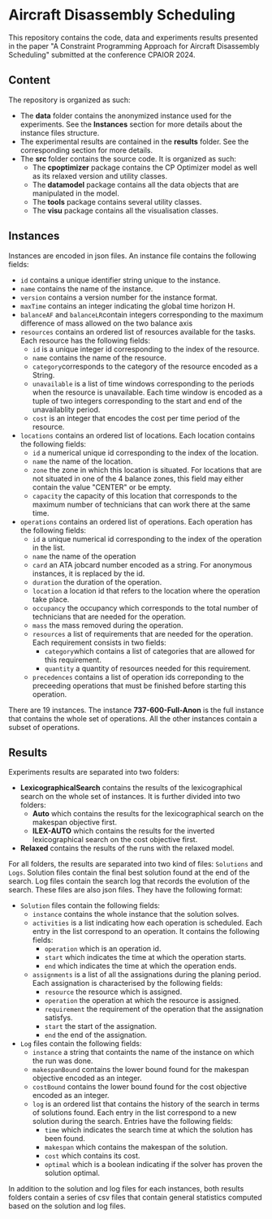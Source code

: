 # Aircraft Disassembly Scheduling

This repository contains the code, data and experiments results presented in the paper "A Constraint Programming Approach for Aircraft Disassembly Scheduling" submitted at the conference CPAIOR 2024.

## Content

The repository is organized as such:

- The **data** folder contains the anonymized instance used for the experiments. See the **Instances** section for more details about the instance files structure.
- The experimental results are contained in the **results** folder. See the corresponding section for more details.
- The **src** folder contains the source code. It is organized as such:
	- The **cpoptimizer** package contains the CP Optimizer model as well as its relaxed version and utility classes.
	- The **datamodel** package contains all the data objects that are manipulated in the model.
	- The **tools** package contains several utility classes.
	- The **visu** package contains all the visualisation classes.

## Instances

Instances are encoded in json files. An instance file contains the following fields:

- `id` contains a unique identifier string unique to the instance.
- `name` contains the name of the instance.
- `version` contains a version number for the instance format.
- `maxTime` contains an integer indicating the global time horizon H.
- `balanceAF` and `balanceLR`contain integers corresponding to the maximum difference of mass allowed on the two balance axis
- `resources` contains an ordered list of resources available for the tasks. Each resource has the following fields:
	- `id` is a unique integer id corresponding to the index of the resource.
	- `name` contains the name of the resource.
	- `category`corresponds to the category of the resource encoded as a String.
	- `unavailable` is a list of time windows corresponding to the periods when the resource is unavailable. Each time window is encoded as a tuple of two integers corresponding to the start and end of the unavailablity period.
	- `cost` is an integer that encodes the cost per time period of the resource.
- `locations` contains an ordered list of locations. Each location contains the following fields:
	- `id` a numerical unique id corresponding to the index of the location.
	- `name` the name of the location.
	- `zone` the zone in which this location is situated. For locations that are not situated in one of the 4 balance zones, this field may either contain the value "CENTER" or be empty.
	- `capacity` the capacity of this location that corresponds to the maximum number of technicians that can work there at the same time.
- `operations` contains an ordered list of operations. Each operation has the following fields:
	- `id` a unique numerical id corresponding to the index of the operation in the list.
	- `name` the name of the operation
	- `card` an ATA jobcard number encoded as a string. For anonymous instances, it is replaced by the id.
	- `duration` the duration of the operation.
	- `location` a location id that refers to the location where the operation take place.
	- `occupancy` the occupancy which corresponds to the total number of technicians that are needed for the operation.
	- `mass` the mass removed during the operation.
	- `resources` a list of requirements that are needed for the operation. Each requirement consists in two fields:
		- `category`which contains a list of categories that are allowed for this requirement.
		- `quantity` a quantity of resources needed for this requirement.
	- `precedences` contains a list of operation ids correponding to the preceeding operations that must be finished before starting this operation.

There are 19 instances. The instance **737-600-Full-Anon** is the full instance that contains the whole set of operations. All the other instances contain a subset of operations.

## Results

Experiments results are separated into two folders:

- **LexicographicalSearch** contains the results of the lexicographical search on the whole set of instances. It is further divided into two folders:
	-  **Auto** which contains the results for the lexicographical search on the makespan objective first.
	-  **ILEX-AUTO** which contains the results for the inverted lexicographical search on the cost objective first.
- **Relaxed** contains the results of the runs with the relaxed model.

For all folders, the results are separated into two kind of files: `Solutions` and `Logs`. Solution files contain the final best solution found at the end of the search. Log files contain the search log that records the evolution of the search. These files are also json files. They have the following format:

- `Solution` files contain the following fields:
	- `instance` contains the whole instance that the solution solves.
	- `activities` is a list indicating how each operation is scheduled. Each entry in the list correspond to an operation. It contains the following fields:
		- `operation` which is an operation id.
		- `start` which indicates the time at which the operation starts.
		- `end` which indicates the time at which the operation ends.
	- `assignments` is a list of all the assignations during the planing period. Each assignation is characterised by the following fields:
		- `resource` the resource which is assigned.
		- `operation` the operation at which the resource is assigned.
		- `requirement` the requirement of the operation that the assignation satisfys.
		- `start` the start of the assignation.
		- `end` the end of the assignation.
- `Log` files contain the following fields:
	- `instance` a string that containts the name of the instance on which the run was done.
	- `makespanBound` contains the lower bound found for the makespan objective encoded as an integer.
	- `costBound` contains the lower bound found for the cost objective encoded as an integer.
	- `log` is an ordered list that contains the history of the search in terms of solutions found. Each entry in the list correspond to a new solution during the search. Entries have the following fields:
		- `time` which indicates the search time at which the solution has been found.
		- `makespan` which contains the makespan of the solution.
		- `cost` which contains its cost.
		- `optimal` which is a boolean indicating if the solver has proven the solution optimal.

In addition to the solution and log files for each instances, both results folders contain a series of csv files that contain general statistics computed based on the solution and log files.